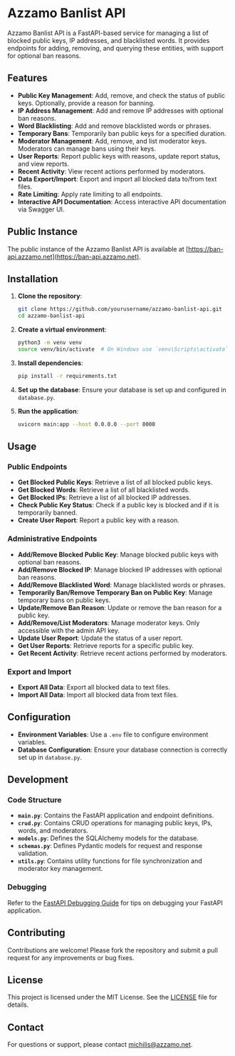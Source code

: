 # Azzamo Banlist API

Azzamo Banlist API is a FastAPI-based service for managing a list of blocked public keys, IP addresses, and blacklisted words. It provides endpoints for adding, removing, and querying these entities, with support for optional ban reasons.

## Features

- **Public Key Management**: Add, remove, and check the status of public keys. Optionally, provide a reason for banning.
- **IP Address Management**: Add and remove IP addresses with optional ban reasons.
- **Word Blacklisting**: Add and remove blacklisted words or phrases.
- **Temporary Bans**: Temporarily ban public keys for a specified duration.
- **Moderator Management**: Add, remove, and list moderator keys. Moderators can manage bans using their keys.
- **User Reports**: Report public keys with reasons, update report status, and view reports.
- **Recent Activity**: View recent actions performed by moderators.
- **Data Export/Import**: Export and import all blocked data to/from text files.
- **Rate Limiting**: Apply rate limiting to all endpoints.
- **Interactive API Documentation**: Access interactive API documentation via Swagger UI.

## Public Instance

The public instance of the Azzamo Banlist API is available at [https://ban-api.azzamo.net](https://ban-api.azzamo.net).

## Installation

1. **Clone the repository**:
   ```bash
   git clone https://github.com/yourusername/azzamo-banlist-api.git
   cd azzamo-banlist-api
   ```

2. **Create a virtual environment**:
   ```bash
   python3 -m venv venv
   source venv/bin/activate  # On Windows use `venv\Scripts\activate`
   ```

3. **Install dependencies**:
   ```bash
   pip install -r requirements.txt
   ```

4. **Set up the database**:
   Ensure your database is set up and configured in `database.py`.

5. **Run the application**:
   ```bash
   uvicorn main:app --host 0.0.0.0 --port 8000
   ```

## Usage

### Public Endpoints

- **Get Blocked Public Keys**: Retrieve a list of all blocked public keys.
- **Get Blocked Words**: Retrieve a list of all blacklisted words.
- **Get Blocked IPs**: Retrieve a list of all blocked IP addresses.
- **Check Public Key Status**: Check if a public key is blocked and if it is temporarily banned.
- **Create User Report**: Report a public key with a reason.

### Administrative Endpoints

- **Add/Remove Blocked Public Key**: Manage blocked public keys with optional ban reasons.
- **Add/Remove Blocked IP**: Manage blocked IP addresses with optional ban reasons.
- **Add/Remove Blacklisted Word**: Manage blacklisted words or phrases.
- **Temporarily Ban/Remove Temporary Ban on Public Key**: Manage temporary bans on public keys.
- **Update/Remove Ban Reason**: Update or remove the ban reason for a public key.
- **Add/Remove/List Moderators**: Manage moderator keys. Only accessible with the admin API key.
- **Update User Report**: Update the status of a user report.
- **Get User Reports**: Retrieve reports for a specific public key.
- **Get Recent Activity**: Retrieve recent actions performed by moderators.

### Export and Import

- **Export All Data**: Export all blocked data to text files.
- **Import All Data**: Import all blocked data from text files.

## Configuration

- **Environment Variables**: Use a `.env` file to configure environment variables.
- **Database Configuration**: Ensure your database connection is correctly set up in `database.py`.

## Development

### Code Structure

- **`main.py`**: Contains the FastAPI application and endpoint definitions.
- **`crud.py`**: Contains CRUD operations for managing public keys, IPs, words, and moderators.
- **`models.py`**: Defines the SQLAlchemy models for the database.
- **`schemas.py`**: Defines Pydantic models for request and response validation.
- **`utils.py`**: Contains utility functions for file synchronization and moderator key management.

### Debugging

Refer to the [FastAPI Debugging Guide](https://fastapi.tiangolo.com/tutorial/debugging/) for tips on debugging your FastAPI application.

## Contributing

Contributions are welcome! Please fork the repository and submit a pull request for any improvements or bug fixes.

## License

This project is licensed under the MIT License. See the [LICENSE](LICENSE) file for details.

## Contact

For questions or support, please contact [michilis@azzamo.net](mailto:michilis@azzamo.net).
